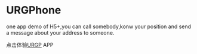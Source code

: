 # URGPhone
one app demo of H5+,you can call somebody,konw your position and send a message about your address to someone.

[URGP]:H538BF08C_0928153324.apk
点击体验[URGP] APP